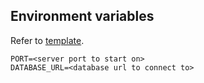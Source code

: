## Environment variables
Refer to [template](./.env.template).
```
PORT=<server port to start on>
DATABASE_URL=<database url to connect to>
```